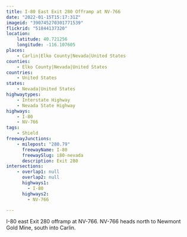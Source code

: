 ```yaml
---
title: I-80 East Exit 280 Offramp at NV-766
date: "2022-01-15T15:17:31Z"
imageid: "390745270301771539"
flickrid: "51844137320"
location:
    latitude: 40.721256
    longitude: -116.107605
places:
    - Carlin|Elko County|Nevada|United States
counties:
    - Elko County|Nevada|United States
countries:
    - United States
states:
    - Nevada|United States
highwaytypes:
    - Interstate Highway
    - Nevada State Highway
highways:
    - I-80
    - NV-766
tags:
    - Shield
freewayJunctions:
    - milepost: "280.79"
      freewayName: I-80
      freewaySlug: i80-nevada
      description: Exit 280
intersections:
    - overlap1: null
      overlap2: null
      highways1:
        - I-80
      highways2:
        - NV-766

---
```

I-80 east Exit 280 offramp at NV-766.  NV-766 heads north to Newmont Gold Mine, south into Carlin.
